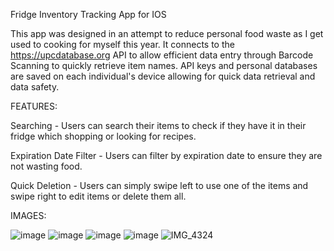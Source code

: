 Fridge Inventory Tracking App for IOS

This app was designed in an attempt to reduce personal food waste as I get used to cooking for myself this year. It connects to the https://upcdatabase.org API to allow efficient data entry through Barcode Scanning to quickly retrieve item names. API keys and personal databases are saved on each individual's device allowing for quick data retrieval and data safety.

FEATURES:

Searching -
Users can search their items to check if they have it in their fridge which shopping or looking for recipes.

Expiration Date Filter -
Users can filter by expiration date to ensure they are not wasting food.

Quick Deletion - 
Users can simply swipe left to use one of the items and swipe right to edit items or delete them all.

IMAGES:

![image](https://github.com/user-attachments/assets/c89cdbaf-17ad-4cca-88ec-51a27b05af7a)
![image](https://github.com/user-attachments/assets/bbd3c3dc-1448-44ba-82a9-24fa73a618eb)
![image](https://github.com/user-attachments/assets/ba7728b2-0c62-46f6-b929-4a9892b5860d)
![image](https://github.com/user-attachments/assets/71e2c46a-81f6-45ef-a002-246a0718f2bb)
![IMG_4324](https://github.com/user-attachments/assets/3a7fa3e1-e2d2-43f4-bee6-b6ca0e35d9e9)
